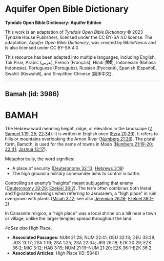 # Aquifer Open Bible Dictionary

**Tyndale Open Bible Dictionary: Aquifer Edition**

This work is an adaptation of *Tyndale Open Bible Dictionary* © 2023 Tyndale House Publishers, licensed under the CC BY\-SA 4\.0 license. The adaptation, *Aquifer Open Bible Dictionary*, was created by BiblioNexus and is also licensed under CC BY\-SA 4\.0\.

This resource has been adapted into multiple languages, including English, Tok Pisin, Arabic (عربي), French (Français), Hindi (हिंदी), Indonesian (Bahasa Indonesia), Portuguese (Português), Russian (Русский), Spanish (Español), Swahili (Kiswahili), and Simplified Chinese (简体中文).



--------------------------------

## Bamah (id: 3986)

BAMAH
=====

The Hebrew word meaning height, ridge, or elevation in the landscape ([2 Samuel 1:19, 25](https://ref.ly/2Sam1:19,2Sam1:25); [22:34](https://ref.ly/2Sam22:34)). It is written in English once ([Ezra 20:29](https://ref.ly/Ezek20:29)). It refers to hills or mountains overlooking the Arnon River ([Numbers 21:28](https://ref.ly/Num21:28)). The plural form, Bamoth, is used for the name of towns in Moab ([Numbers 21:19](https://ref.ly/Num21:19-Num21:20)[–](https://ref.ly/Num21:19-Num21:20)[20](https://ref.ly/Num21:19-Num21:20); [22:41](https://ref.ly/Num22:41); [Joshua 13:17](https://ref.ly/Josh13:17)).

Metaphorically, the word signifies: 

* A place of security ([Deuteronomy 32:13](https://ref.ly/Deut32:13); [Hebrews 3:19](https://ref.ly/Hab3:19))
* The high ground a military commander aims to control in battle.

Controlling an enemy’s "heights" meant subjugating that enemy ([Deuteronomy 33:29](https://ref.ly/Deut33:29); [Ezekiel 36:2](https://ref.ly/Ezek36:2)). The term often combines both literal and figurative meanings when referring to Jerusalem, a "high place" in ruin overgrown with plants ([Micah 3:12](https://ref.ly/Mic3:12); see also [Jeremiah 26:18](https://ref.ly/Jer26:18); [Ezekiel 36:1](https://ref.ly/Ezek36:1-Ezek36:2)[–](https://ref.ly/Ezek36:1-Ezek36:2)[2](https://ref.ly/Ezek36:1-Ezek36:2)). 

In Canaanite religion, a "high place" was a local shrine on a hill near a town or village, unlike the larger temples spread throughout the land.

4o*See also* High Place.

* **Associated Passages:** NUM 21:28; NUM 22:41; DEU 32:13; DEU 33:29; JOS 13:17; 2SA 1:19; 2SA 1:25; 2SA 22:34; JER 26:18; EZK 20:29; EZK 36:2; MIC 3:12; HAB 3:19; NUM 21:19–NUM 21:20; EZK 36:1–EZK 36:2
* **Associated Articles:** High Place (ID: 5848)

